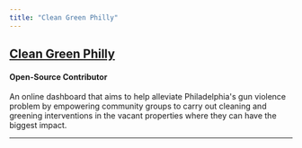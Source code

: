 ```yaml
---
title: "Clean Green Philly"
---
```


## [Clean Green Philly](https://github.com/gabecano4308/clean-and-green-philly)
#### Open-Source Contributor
An online dashboard that aims to help alleviate Philadelphia's gun violence problem by empowering community groups to carry out cleaning and greening interventions in the vacant properties where they can have the biggest impact.

---